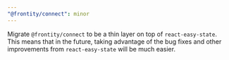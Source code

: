 ```yaml
---
"@frontity/connect": minor
---
```


Migrate `@frontity/connect` to be a thin layer on top of `react-easy-state`. This means that in the future, taking advantage of the bug fixes and other improvements from `react-easy-state` will be much easier.
